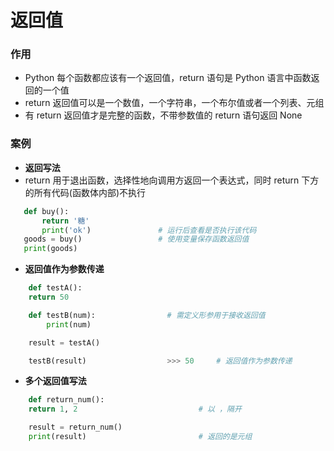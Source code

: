 # 返回值
### 作用
*  Python 每个函数都应该有一个返回值，return 语句是 Python 语言中函数返回的一个值
  *  return 返回值可以是一个数值，一个字符串，一个布尔值或者一个列表、元组
  *  有 return 返回值才是完整的函数，不带参数值的 return 语句返回 None
 



### 案例

* **返回写法**
 * return 用于退出函数，选择性地向调用方返回一个表达式，同时 return 下方的所有代码(函数体内部)不执行
 
 ```python
    def buy():
        return '糖'
        print('ok')               # 运行后查看是否执行该代码
    goods = buy()                 # 使用变量保存函数返回值
    print(goods)
 ```

* **返回值作为参数传递**


```python
    def testA():
    return 50

    def testB(num):                # 需定义形参用于接收返回值
        print(num)

    result = testA()

    testB(result)                  >>> 50     # 返回值作为参数传递

```

* **多个返回值写法**


```python
    def return_num():
    return 1, 2                           # 以 ，隔开

    result = return_num()
    print(result)                         # 返回的是元组

```













